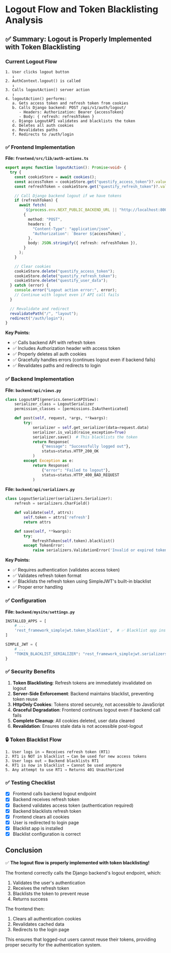 # Logout Flow and Token Blacklisting Analysis

## ✅ Summary: Logout is Properly Implemented with Token Blacklisting

### Current Logout Flow

```
1. User clicks logout button
   ↓
2. AuthContext.logout() is called
   ↓
3. Calls logoutAction() server action
   ↓
4. logoutAction() performs:
   a. Gets access token and refresh token from cookies
   b. Calls Django backend: POST /api/v1/auth/logout/
      - Headers: Authorization: Bearer {accessToken}
      - Body: { refresh: refreshToken }
   c. Django LogoutAPI validates and blacklists the token
   d. Deletes all auth cookies
   e. Revalidates paths
   f. Redirects to /auth/login
```

### ✅ Frontend Implementation

**File: `frontend/src/lib/auth-actions.ts`**
```typescript
export async function logoutAction(): Promise<void> {
  try {
    const cookieStore = await cookies();
    const accessToken = cookieStore.get("questify_access_token")?.value;
    const refreshToken = cookieStore.get("questify_refresh_token")?.value;

    // Call Django backend logout if we have tokens
    if (refreshToken) {
      await fetch(
        `${process.env.NEXT_PUBLIC_BACKEND_URL || "http://localhost:8000"}/api/v1/auth/logout/`,
        {
          method: "POST",
          headers: {
            "Content-Type": "application/json",
            "Authorization": `Bearer ${accessToken}`,
          },
          body: JSON.stringify({ refresh: refreshToken }),
        }
      );
    }

    // Clear cookies
    cookieStore.delete("questify_access_token");
    cookieStore.delete("questify_refresh_token");
    cookieStore.delete("questify_user_data");
  } catch (error) {
    console.error("Logout action error:", error);
    // Continue with logout even if API call fails
  }

  // Revalidate and redirect
  revalidatePath("/", "layout");
  redirect("/auth/login");
}
```

**Key Points:**
- ✅ Calls backend API with refresh token
- ✅ Includes Authorization header with access token
- ✅ Properly deletes all auth cookies
- ✅ Gracefully handles errors (continues logout even if backend fails)
- ✅ Revalidates paths and redirects to login

### ✅ Backend Implementation

**File: `backend/api/views.py`**
```python
class LogoutAPI(generics.GenericAPIView):
    serializer_class = LogoutSerializer
    permission_classes = [permissions.IsAuthenticated]

    def post(self, request, *args, **kwargs):
        try:
            serializer = self.get_serializer(data=request.data)
            serializer.is_valid(raise_exception=True)
            serializer.save()  # This blacklists the token
            return Response(
                {"message": "Successfully logged out"},
                status=status.HTTP_200_OK
            )
        except Exception as e:
            return Response(
                {"error": "Failed to logout"},
                status=status.HTTP_400_BAD_REQUEST
            )
```

**File: `backend/api/serializers.py`**
```python
class LogoutSerializer(serializers.Serializer):
    refresh = serializers.CharField()

    def validate(self, attrs):
        self.token = attrs['refresh']
        return attrs

    def save(self, **kwargs):
        try:
            RefreshToken(self.token).blacklist()
        except TokenError:
            raise serializers.ValidationError('Invalid or expired token')
```

**Key Points:**
- ✅ Requires authentication (validates access token)
- ✅ Validates refresh token format
- ✅ Blacklists the refresh token using SimpleJWT's built-in blacklist
- ✅ Proper error handling

### ✅ Configuration

**File: `backend/mysite/settings.py`**
```python
INSTALLED_APPS = [
    # ...
    'rest_framework_simplejwt.token_blacklist',  # ✅ Blacklist app installed
]

SIMPLE_JWT = {
    # ...
    "TOKEN_BLACKLIST_SERIALIZER": "rest_framework_simplejwt.serializers.TokenBlacklistSerializer",
}
```

### ✅ Security Benefits

1. **Token Blacklisting**: Refresh tokens are immediately invalidated on logout
2. **Server-Side Enforcement**: Backend maintains blacklist, preventing token reuse
3. **HttpOnly Cookies**: Tokens stored securely, not accessible to JavaScript
4. **Graceful Degradation**: Frontend continues logout even if backend call fails
5. **Complete Cleanup**: All cookies deleted, user data cleared
6. **Revalidation**: Ensures stale data is not accessible post-logout

### 🔒 Token Blacklist Flow

```
1. User logs in → Receives refresh token (RT1)
2. RT1 is NOT in blacklist → Can be used for new access tokens
3. User logs out → Backend blacklists RT1
4. RT1 is now in blacklist → Cannot be used anymore
5. Any attempt to use RT1 → Returns 401 Unauthorized
```

### ✅ Testing Checklist

- [x] Frontend calls backend logout endpoint
- [x] Backend receives refresh token
- [x] Backend validates access token (authentication required)
- [x] Backend blacklists refresh token
- [x] Frontend clears all cookies
- [x] User is redirected to login page
- [x] Blacklist app is installed
- [x] Blacklist configuration is correct

## Conclusion

✅ **The logout flow is properly implemented with token blacklisting!**

The frontend correctly calls the Django backend's logout endpoint, which:
1. Validates the user's authentication
2. Receives the refresh token
3. Blacklists the token to prevent reuse
4. Returns success

The frontend then:
1. Clears all authentication cookies
2. Revalidates cached data
3. Redirects to the login page

This ensures that logged-out users cannot reuse their tokens, providing proper security for the authentication system.
